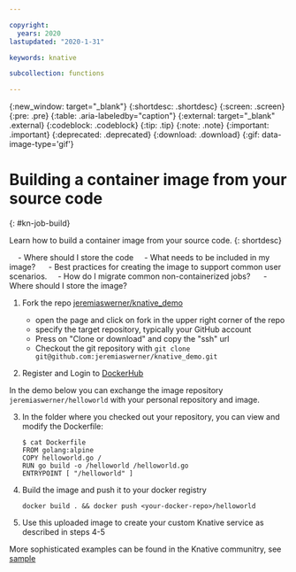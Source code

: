 ```yaml
---

copyright:
  years: 2020
lastupdated: "2020-1-31"

keywords: knative

subcollection: functions

---
```


{:new_window: target="_blank"}
{:shortdesc: .shortdesc}
{:screen: .screen}
{:pre: .pre}
{:table: .aria-labeledby="caption"}
{:external: target="_blank" .external}
{:codeblock: .codeblock}
{:tip: .tip}
{:note: .note}
{:important: .important}
{:deprecated: .deprecated}
{:download: .download}
{:gif: data-image-type='gif'}

# Building a container image from your source code
{: #kn-job-build}

Learn how to build a container image from your source code. 
{: shortdesc}

    - Where should I store the code
    - What needs to be included in my image? 
    - Best practices for creating the image to support common user scenarios.
    - How do I migrate common non-containerized jobs? 
    - Where should I store the image?

1. Fork the repo [jeremiaswerner/knative_demo](https://github.com/jeremiaswerner/knative_demo) 

   * open the page and click on fork in the upper right corner of the repo
   * specify the target repository, typically your GitHub account
   * Press on "Clone or download" and copy the "ssh" url
   * Checkout the git repository with `git clone git@github.com:jeremiaswerner/knative_demo.git`
   
2. Register and Login to [DockerHub](https://hub.docker.com/)

In the demo below you can exchange the image repository `jeremiaswerner/helloworld` with your personal repository and image.

3. In the folder where you checked out your repository, you can view and modify the Dockerfile:

   ```
   $ cat Dockerfile
   FROM golang:alpine
   COPY helloworld.go /
   RUN go build -o /helloworld /helloworld.go
   ENTRYPOINT [ "/helloworld" ]
   ```

4. Build the image and push it to your docker registry

   ```
   docker build . && docker push <your-docker-repo>/helloworld 
   ```

5. Use this uploaded image to create your custom Knative service as described in steps 4-5

More sophisticated examples can be found in the Knative communitry, see [sample](https://github.com/knative/docs/tree/master/docs/serving/samples)
